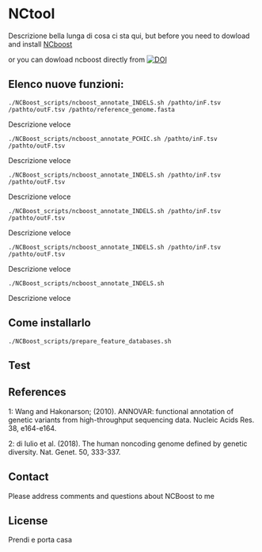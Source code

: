 # NCtool



Descrizione bella lunga di cosa ci sta qui, but before you need to dowload and install [NCboost](https://github.com/RausellLab/NCBoost)

or you can dowload ncboost directly from  [![DOI](https://zenodo.org/badge/DOI/10.5281/zenodo.2537088.svg)](https://doi.org/10.5281/zenodo.2537088)  

## Elenco nuove funzioni:

```
./NCBoost_scripts/ncboost_annotate_INDELS.sh /pathto/inF.tsv /pathto/outF.tsv /pathto/reference_genome.fasta

```
Descrizione veloce 

```
./NCBoost_scripts/ncboost_annotate_PCHIC.sh /pathto/inF.tsv /pathto/outF.tsv 
```
Descrizione veloce 

```
./NCBoost_scripts/ncboost_annotate_INDELS.sh /pathto/inF.tsv /pathto/outF.tsv
```
Descrizione veloce 

```
./NCBoost_scripts/ncboost_annotate_INDELS.sh /pathto/inF.tsv /pathto/outF.tsv
```
Descrizione veloce 

```
./NCBoost_scripts/ncboost_annotate_INDELS.sh /pathto/inF.tsv /pathto/outF.tsv
```
Descrizione veloce 

```
./NCBoost_scripts/ncboost_annotate_INDELS.sh 
```
Descrizione veloce 


## Come installarlo


```
./NCBoost_scripts/prepare_feature_databases.sh
```


## Test



## References

1: Wang and Hakonarson; (2010). ANNOVAR: functional annotation of genetic variants from high-throughput sequencing data. Nucleic Acids Res. 38, e164-e164.

2: di Iulio et al. (2018). The human noncoding genome defined by genetic diversity. Nat. Genet. 50, 333-337.



## Contact
Please address comments and questions about NCBoost to me

## License

Prendi e porta casa
